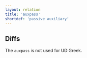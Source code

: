 ```yaml
---
layout: relation
title: 'auxpass'
shortdef: 'passive auxiliary'
---
```


## Diffs

The `auxpass` is not used for UD Greek.

